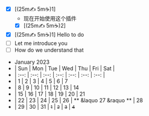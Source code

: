 - [x] [(25m✍️ 5m☕️)1] 
    - 现在开始使用这个插件
    - [x] [(25m✍️ 5m☕️)2] 
- [x] [(25m✍️ 5m☕️)1]  Hello to do
- [ ] Let me introduce you
- [ ] How do we understand that 
- January 2023
- | Sun | Mon | Tue | Wed | Thu | Fri | Sat |
- | :--: | :--: | :--: | :--: | :--: | :--: | :--: |
- | 1 | 2 | 3 | 4 | 5 | 6 | 7 
- | 8 | 9 | 10 | 11 | 12 | 13 | 14 
- | 15 | 16 | 17 | 18 | 19 | 20 | 21 
- | 22 | 23 | 24 | 25 | 26 | ** &laquo 27 &raquo ** | 28 
- | 29 | 30 | 31 | <small>~~1~~</small> | <small>~~2~~</small> | <small>~~3~~</small> | <small>~~4~~</small> 
